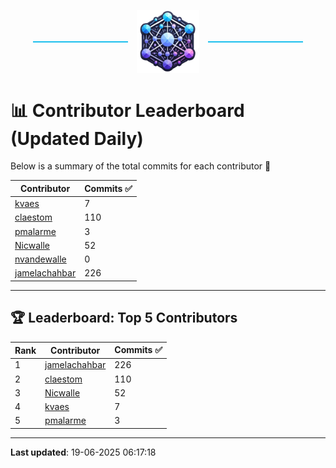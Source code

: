 <p align="center">
  <span style="display: inline-block; width: 30%; border-top: 2px solid #1bbfed; vertical-align: middle;"></span>
  <img src="../logo/belengexplogo.png" alt="Innersource Logo" style="width:20%; vertical-align: middle; margin: 0 10px;" />
  <span style="display: inline-block; width: 30%; border-top: 2px solid #1bbfed; vertical-align: middle;"></span>
</p> 

# 📊 Contributor Leaderboard (Updated Daily)

Below is a summary of the total commits for each contributor 🚀

| Contributor  | Commits ✅ |
|-------------| --------|
| [kvaes](https://github.com/kvaes) | 7 | 
| [claestom](https://github.com/claestom) | 110 | 
| [pmalarme](https://github.com/pmalarme) | 3 | 
| [Nicwalle](https://github.com/Nicwalle) | 52 | 
| [nvandewalle](https://github.com/nvandewalle) | 0 | 
| [jamelachahbar](https://github.com/jamelachahbar) | 226 | 

----

## 🏆 Leaderboard: Top 5 Contributors 

| Rank | Contributor | Commits ✅ |
|------|-------------|---------|
| 1 | [jamelachahbar](https://github.com/jamelachahbar) | 226 |
| 2 | [claestom](https://github.com/claestom) | 110 |
| 3 | [Nicwalle](https://github.com/Nicwalle) | 52 |
| 4 | [kvaes](https://github.com/kvaes) | 7 |
| 5 | [pmalarme](https://github.com/pmalarme) | 3 |

----

**Last updated**: 19-06-2025 06:17:18